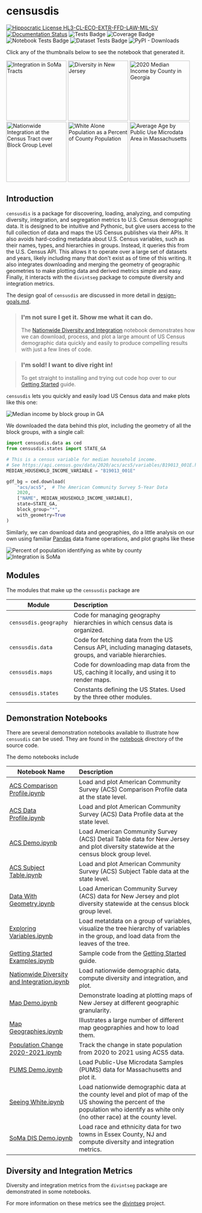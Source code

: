 # censusdis

[![Hippocratic License HL3-CL-ECO-EXTR-FFD-LAW-MIL-SV](https://img.shields.io/static/v1?label=Hippocratic%20License&message=HL3-CL-ECO-EXTR-FFD-LAW-MIL-SV&labelColor=5e2751&color=bc8c3d)](https://firstdonoharm.dev/version/3/0/cl-eco-extr-ffd-law-mil-sv.html)
[![Documentation Status](https://readthedocs.org/projects/censusdis/badge/?version=latest)](https://censusdis.readthedocs.io/en/latest/?badge=latest)
![Tests Badge](reports/junit/tests-badge.svg)
![Coverage Badge](reports/coverage/coverage-badge.svg)
![Notebook Tests Badge](reports/nbmake/nbmake-notebook-badge.svg)
![Dataset Tests Badge](reports/nbmake/nbmake-dataset-badge.svg)
![PyPI - Downloads](https://img.shields.io/pypi/dm/censusdis)

Click any of the thumbnails below to see the notebook
that generated it.

[<img src="docs/_static/images/sample00.png" alt="Integration in SoMa Tracts" height=160>](notebooks/SoMa%20DIS%20Demo.ipynb)
[<img src="docs/_static/images/sample01.png" alt="Diversity in New Jersey" height=160>](notebooks/Data%20With%20Geometry.ipynb)
[<img src="docs/_static/images/sample02.png" alt="2020 Median Income by County in Georgia" height=160>](notebooks/Data%20With%20Geometry.ipynb)
[<img src="docs/_static/images/sample05.png" alt="Nationwide Integration at the Census Tract over Block Group Level" height=160>](notebooks/Nationwide%20Diversity%20and%20Integration.ipynb)
[<img src="docs/_static/images/sample03.png" alt="White Alone Population as a Percent of County Population" height=160>](notebooks/Seeing%20White.ipynb)
[<img src="docs/_static/images/sample04.png" alt="Average Age by Public Use Microdata Area in Massachusetts" height=160>](notebooks/PUMS%20Demo.ipynb)

## Introduction 

`censusdis` is a package for discovering, loading, analyzing, and computing
diversity, integration, and segregation metrics
to U.S. Census demographic data. It is designed to be intuitive and Pythonic,
but give users access to the full collection of data and maps the US Census
publishes via their APIs. It also avoids hard-coding metadata
about U.S. Census variables, such as their names, types, and
hierarchies in groups. Instead, it queries this from the 
U.S. Census API. This allows it to operate over a large set
of datasets and years, likely including many that don't
exist as of time of this writing. It also integrates
downloading and merging the geometry of geographic 
geometries to make plotting data and derived metrics simple
and easy. Finally, it interacts with the `divintseg`
package to compute diversity and integration metrics.

The design goal of `censusdis` are discussed in more
detail in [design-goals.md](./design-goals.md).

> ### I'm not sure I get it. Show me what it can do.
> 
> The [Nationwide Diversity and Integration](./notebooks/Nationwide%20Diversity%20and%20Integration.ipynb)
> notebook demonstrates how we can download, process, and 
> plot a large amount of US Census demographic data quickly
> and easily to produce compelling results with just a few
> lines of code.

> ### I'm sold! I want to dive right in!
> 
> To get straight to installing and trying out
> code hop over to our 
> [Getting Started](https://censusdis.readthedocs.io/en/latest/intro.html)
> guide.

`censusdis` lets you quickly and easily load US Census data and make plots like 
this one:

![Median income by block group in GA](docs/_static/images/sample02.png)

We downloaded the data behind this plot, including
the geometry of all the block groups, with a
single call:

```python
import censusdis.data as ced
from censusdis.states import STATE_GA

# This is a census variable for median household income.
# See https://api.census.gov/data/2020/acs/acs5/variables/B19013_001E.html
MEDIAN_HOUSEHOLD_INCOME_VARIABLE = "B19013_001E"

gdf_bg = ced.download(
    "acs/acs5",  # The American Community Survey 5-Year Data
    2020,
    ["NAME", MEDIAN_HOUSEHOLD_INCOME_VARIABLE],
    state=STATE_GA,
    block_group="*",
    with_geometry=True
)
```

Similarly, we can download data and geographies, do a little
analysis on our own using familiar [Pandas](https://pandas.pydata.org/)
data frame operations, and plot graphs like these

![Percent of population identifying as white by county](docs/_static/images/sample03.png)
![Integration is SoMa](docs/_static/images/sample00.png)

## Modules

The modules that make up the `censusdis` package are

| Module                | Description                                                                                                   |
|-----------------------|:--------------------------------------------------------------------------------------------------------------|
| `censusdis.geography` | Code for managing geography hierarchies in which census data is organized.                                    | 
| `censusdis.data`      | Code for fetching data from the US Census API, including managing datasets, groups, and variable hierarchies. |
| `censusdis.maps`      | Code for downloading map data from the US, caching it locally, and using it to render maps.                   |
| `censusdis.states`    | Constants defining the US States. Used by the three other modules.                                            |

## Demonstration Notebooks

There are several demonstration notebooks available to illustrate how `censusdis` can
be used. They are found in the 
[notebook](https://github.com/vengroff/censusdis/tree/main/notebooks) 
directory of the source code.

The demo notebooks include

| Notebook Name                                                                                              | Description                                                                                                                                                                          |
|------------------------------------------------------------------------------------------------------------|:-------------------------------------------------------------------------------------------------------------------------------------------------------------------------------------|
| [ACS Comparison Profile.ipynb](./notebooks/ACS%20Comparison%20Profile.ipynb)                               | Load and plot American Community Survey (ACS) Comparison Profile data at the state level.                                                                                            |
| [ACS Data Profile.ipynb](./notebooks/ACS%20Data%20Profile.ipynb)                                           | Load and plot American Community Survey (ACS) Data Profile data at the state level.                                                                                                  |
| [ACS Demo.ipynb](./notebooks/ACS%20Demo.ipynb)                                                             | Load American Community Survey (ACS) Detail Table data for New Jersey and plot diversity statewide at the census block group level.                                                  |
| [ACS Subject Table.ipynb](./notebooks/ACS%20Subject%20Table.ipynb)                                         | Load and plot American Community Survey (ACS) Subject Table data at the state level.                                                                                                 |
| [Data With Geometry.ipynb](./notebooks/Data%20With%Geometry.ipynb)                                         | Load American Community Survey (ACS) data for New Jersey and plot diversity statewide at the census block group level.                                                               |
| [Exploring Variables.ipynb](./notebooks/Exploring%20Variables.ipynb)                                       | Load metatdata on a group of variables, visualize the tree hierarchy of variables in the group, and load data from the leaves of the tree.                                           |
| [Getting Started Examples.ipynb](./notebooks/Getting%20Started%20Examples.ipynb)                           | Sample code from the [Getting Started](https://censusdis.readthedocs.io/en/latest/intro.html) guide.                                                                                 |                                                         |
| [Nationwide Diversity and Integration.ipynb](./notebooks/Nationwide%20Diversity%20and%20Integration.ipynb) | Load nationwide demographic data, compute diversity and integration, and plot.                                                                                                       |
| [Map Demo.ipynb](./notebooks/Map%20Demo.ipynb)                                                             | Demonstrate loading at plotting maps of New Jersey at different geographic granularity.                                                                                              |
| [Map Geographies.ipynb](./notebooks/Map%20Geographies.ipynb)                                               | Illustrates a large number of different map geogpraphies and how to load them.                                                                                                       |
| [Population Change 2020-2021.ipynb](./notebooks/Population%20Change%202020-2021.ipynb)                     | Track the change in state population from 2020 to 2021 using ACS5 data.                                                                                                              |
| [PUMS Demo.ipynb](./notebooks/PUMS%20Demo.ipynb)                                                           | Load Public-Use Microdata Samples (PUMS) data for Massachusetts and plot it.                                                                                                         |
| [Seeing White.ipynb](./notebooks/Seeing%20White.ipynb)                                                     | Load nationwide demographic data at the county level and plot of map of the US showing the percent of the population who identify as white only (no other race) at the county level. | 
| [SoMa DIS Demo.ipynb](./notebooks/SoMa%20DIS%20Demo.ipynb)                                                 | Load race and ethnicity data for two towns in Essex County, NJ and compute diversity and integration metrics.                                                                        |


## Diversity and Integration Metrics

Diversity and integration metrics from the `divintseg` package are 
demonstrated in some notebooks.

For more information on these metrics
see the [divintseg](https://github.com/vengroff/divintseg/) 
project.

